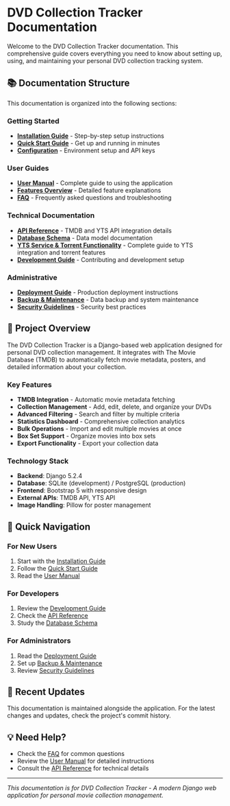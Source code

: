 # DVD Collection Tracker Documentation

Welcome to the DVD Collection Tracker documentation. This comprehensive guide covers everything you need to know about setting up, using, and maintaining your personal DVD collection tracking system.

## 📚 Documentation Structure

This documentation is organized into the following sections:

### Getting Started
- [**Installation Guide**](installation.md) - Step-by-step setup instructions
- [**Quick Start Guide**](quick-start.md) - Get up and running in minutes
- [**Configuration**](configuration.md) - Environment setup and API keys

### User Guides
- [**User Manual**](user-manual.md) - Complete guide to using the application
- [**Features Overview**](features.md) - Detailed feature explanations
- [**FAQ**](faq.md) - Frequently asked questions and troubleshooting

### Technical Documentation
- [**API Reference**](api-reference.md) - TMDB and YTS API integration details
- [**Database Schema**](database-schema.md) - Data model documentation
- [**YTS Service & Torrent Functionality**](yts-torrent-documentation.md) - Complete guide to YTS integration and torrent features
- [**Development Guide**](development.md) - Contributing and development setup

### Administrative
- [**Deployment Guide**](deployment.md) - Production deployment instructions
- [**Backup & Maintenance**](backup-maintenance.md) - Data backup and system maintenance
- [**Security Guidelines**](security.md) - Security best practices

## 🎯 Project Overview

The DVD Collection Tracker is a Django-based web application designed for personal DVD collection management. It integrates with The Movie Database (TMDB) to automatically fetch movie metadata, posters, and detailed information about your collection.

### Key Features
- **TMDB Integration** - Automatic movie metadata fetching
- **Collection Management** - Add, edit, delete, and organize your DVDs
- **Advanced Filtering** - Search and filter by multiple criteria
- **Statistics Dashboard** - Comprehensive collection analytics
- **Bulk Operations** - Import and edit multiple movies at once
- **Box Set Support** - Organize movies into box sets
- **Export Functionality** - Export your collection data

### Technology Stack
- **Backend**: Django 5.2.4
- **Database**: SQLite (development) / PostgreSQL (production)
- **Frontend**: Bootstrap 5 with responsive design
- **External APIs**: TMDB API, YTS API
- **Image Handling**: Pillow for poster management

## 🚀 Quick Navigation

### For New Users
1. Start with the [Installation Guide](installation.md)
2. Follow the [Quick Start Guide](quick-start.md)
3. Read the [User Manual](user-manual.md)

### For Developers
1. Review the [Development Guide](development.md)
2. Check the [API Reference](api-reference.md)
3. Study the [Database Schema](database-schema.md)

### For Administrators
1. Read the [Deployment Guide](deployment.md)
2. Set up [Backup & Maintenance](backup-maintenance.md)
3. Review [Security Guidelines](security.md)

## 📝 Recent Updates

This documentation is maintained alongside the application. For the latest changes and updates, check the project's commit history.

## 💡 Need Help?

- Check the [FAQ](faq.md) for common questions
- Review the [User Manual](user-manual.md) for detailed instructions
- Consult the [API Reference](api-reference.md) for technical details

---

*This documentation is for DVD Collection Tracker - A modern Django web application for personal movie collection management.*